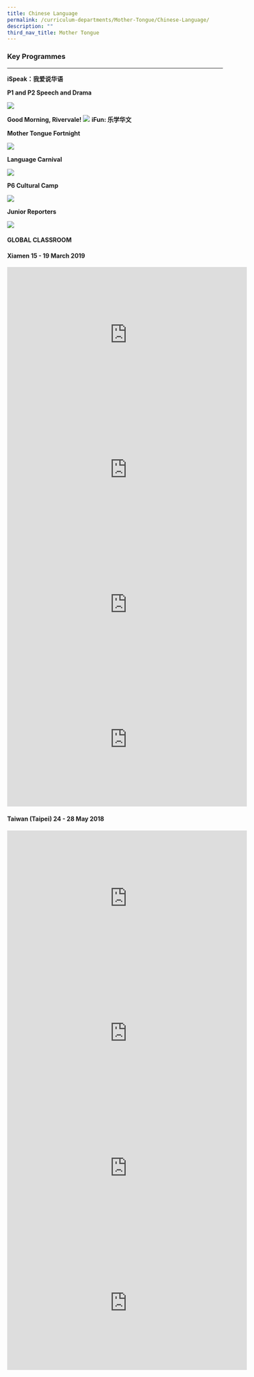 ```yaml
---
title: Chinese Language
permalink: /curriculum-departments/Mother-Tongue/Chinese-Language/
description: ""
third_nav_title: Mother Tongue
---
```

### Key Programmes
--------------

  

**iSpeak：我爱说华语**  

  

**P1 and P2 Speech and Drama**

![](/images/Curriculum/Mother%20Tongue/Chinese/Chinese6.png)

**Good Morning, Rivervale!**
![](/images/Curriculum/Mother%20Tongue/Chinese/Chinese5.png)  **iFun: 乐学华文**

**Mother Tongue Fortnight**

![](/images/Curriculum/Mother%20Tongue/Chinese/Chinese4.png)


**Language Carnival**

![](/images/Curriculum/Mother%20Tongue/Chinese/Chinese3.png)

**P6 Cultural Camp**

![](/images/Curriculum/Mother%20Tongue/Chinese/Chinese2.png)

**Junior Reporters**

![](/images/Curriculum/Mother%20Tongue/Chinese/Chinese1.png)

#### **GLOBAL CLASSROOM**


#### Xiamen 15 - 19 March 2019

<iframe width="560" height="315" src="https://www.youtube.com/embed/O_fnxtvZh80" title="YouTube video player" frameborder="0" allow="accelerometer; autoplay; clipboard-write; encrypted-media; gyroscope; picture-in-picture" allowfullscreen></iframe>

<iframe width="560" height="315" src="https://www.youtube.com/embed/U0tfWWHSUV4" title="YouTube video player" frameborder="0" allow="accelerometer; autoplay; clipboard-write; encrypted-media; gyroscope; picture-in-picture" allowfullscreen></iframe>

<iframe width="560" height="315" src="https://www.youtube.com/embed/lgBKwWT3KVQ" title="YouTube video player" frameborder="0" allow="accelerometer; autoplay; clipboard-write; encrypted-media; gyroscope; picture-in-picture" allowfullscreen></iframe>

<iframe width="560" height="315" src="https://www.youtube.com/embed/IQX0wf5idok" title="YouTube video player" frameborder="0" allow="accelerometer; autoplay; clipboard-write; encrypted-media; gyroscope; picture-in-picture" allowfullscreen></iframe>

#### Taiwan (Taipei) 24 - 28 May 2018

<iframe width="560" height="315" src="https://www.youtube.com/embed/rYHSnhFwFEI" title="YouTube video player" frameborder="0" allow="accelerometer; autoplay; clipboard-write; encrypted-media; gyroscope; picture-in-picture" allowfullscreen></iframe>

<iframe width="560" height="315" src="https://www.youtube.com/embed/URFUSoF8pV8" title="YouTube video player" frameborder="0" allow="accelerometer; autoplay; clipboard-write; encrypted-media; gyroscope; picture-in-picture" allowfullscreen></iframe>

<iframe width="560" height="315" src="https://www.youtube.com/embed/TncAxkQj56k" title="YouTube video player" frameborder="0" allow="accelerometer; autoplay; clipboard-write; encrypted-media; gyroscope; picture-in-picture" allowfullscreen></iframe>

<iframe width="560" height="315" src="https://www.youtube.com/embed/IZGE9MYhqH4" title="YouTube video player" frameborder="0" allow="accelerometer; autoplay; clipboard-write; encrypted-media; gyroscope; picture-in-picture" allowfullscreen></iframe>